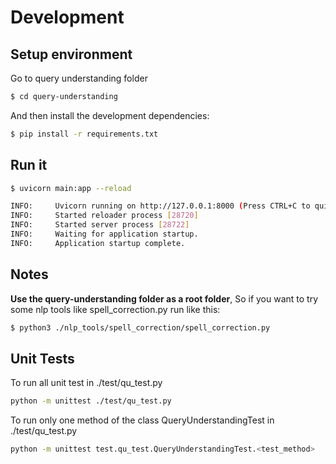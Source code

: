 # Development


## Setup environment
Go to  query understanding folder
```bash
$ cd query-understanding
```

And then install the development dependencies:
```bash
$ pip install -r requirements.txt
```

## Run it
```bash
$ uvicorn main:app --reload

INFO:     Uvicorn running on http://127.0.0.1:8000 (Press CTRL+C to quit)
INFO:     Started reloader process [28720]
INFO:     Started server process [28722]
INFO:     Waiting for application startup.
INFO:     Application startup complete.

```

## Notes

**Use the query-understanding folder as a root folder**, 
So if you want to try some nlp tools like spell_correction.py 
run like this:
```bash
$ python3 ./nlp_tools/spell_correction/spell_correction.py
```
  
## Unit Tests

To run all unit test in ./test/qu_test.py
```bash
python -m unittest ./test/qu_test.py
```

To run only one method of the class QueryUnderstandingTest in ./test/qu_test.py
```bash
python -m unittest test.qu_test.QueryUnderstandingTest.<test_method>
```

